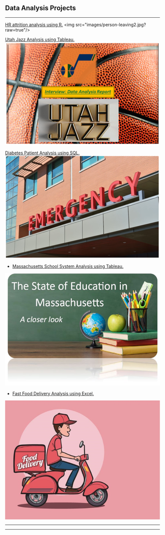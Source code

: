 ## Data Analysis Projects

---

[HR attrition analysis using R.]([https://www.linkedin.com/pulse/analyzing-employee-attrition-using-r-jon-ekroth%3FtrackingId=HwnsDsm8Sh%252B9Kd5IV%252FOfjA%253D%253D/?trackingId=HwnsDsm8Sh%2B9Kd5IV%2FOfjA%3D%3D](https://www.linkedin.com/posts/jonekroth_using-r-to-answer-questions-about-employee-activity-7090502718829543424-Z_vK?utm_source=share&utm_medium=member_desktop))
<img src="images/person-leaving2.jpg?raw=true"/>


[Utah Jazz Analysis using Tableau.](https://www.linkedin.com/pulse/interview-data-analyst-report-utah-jazz-jon-ekroth)
<img src="images/Top 16x9.png?raw=true"/>

[Diabetes Patient Analysis using SQL.](https://www.linkedin.com/posts/jon-ekroth-3b57b634_sql-hospital-dataanalytics-activity-7070775504189935616-ITgG?utm_source=share&utm_medium=member_desktop)
<img src="images/emergency.png?raw=true"/>

- [Massachusetts School System Analysis using Tableau.](https://www.linkedin.com/posts/jonekroth_tableau-project-analysis-activity-7067904985077800961-KG_3?utm_source=share&utm_medium=member_desktop)
<img src="images/chalk_board.jpg?raw=true"/>

- [Fast Food Delivery Analysis using Excel.](https://www.linkedin.com/posts/jon-ekroth-3b57b634_activity-7062471934411714560-ehwj?utm_source=share&utm_medium=member_desktop)
<img src="images/small_food7.jpg?raw=true"/>

---

---



<!--this is how you hide text -->
